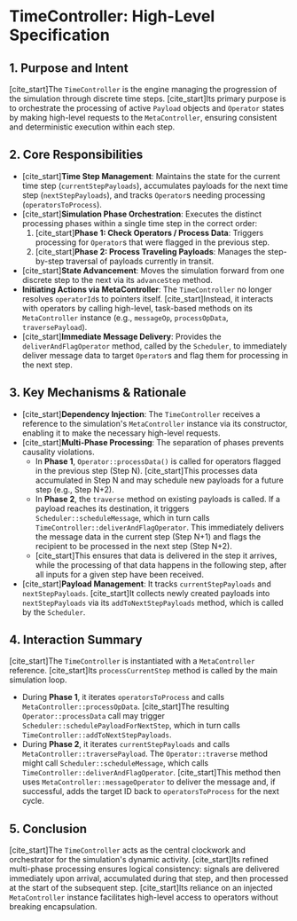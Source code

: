 # TimeController: High-Level Specification

## 1. Purpose and Intent

[cite_start]The `TimeController` is the engine managing the progression of the simulation through discrete time steps. [cite_start]Its primary purpose is to orchestrate the processing of active `Payload` objects and `Operator` states by making high-level requests to the `MetaController`, ensuring consistent and deterministic execution within each step.

## 2. Core Responsibilities

* [cite_start]**Time Step Management**: Maintains the state for the current time step (`currentStepPayloads`), accumulates payloads for the next time step (`nextStepPayloads`), and tracks `Operator`s needing processing (`operatorsToProcess`).
* [cite_start]**Simulation Phase Orchestration**: Executes the distinct processing phases within a single time step in the correct order:
    1.  [cite_start]**Phase 1: Check Operators / Process Data**: Triggers processing for `Operator`s that were flagged in the previous step.
    2.  [cite_start]**Phase 2: Process Traveling Payloads**: Manages the step-by-step traversal of payloads currently in transit.
* [cite_start]**State Advancement**: Moves the simulation forward from one discrete step to the next via its `advanceStep` method.
* **Initiating Actions via MetaController**: The `TimeController` no longer resolves `operatorId`s to pointers itself. [cite_start]Instead, it interacts with operators by calling high-level, task-based methods on its `MetaController` instance (e.g., `messageOp`, `processOpData`, `traversePayload`).
* [cite_start]**Immediate Message Delivery**: Provides the `deliverAndFlagOperator` method, called by the `Scheduler`, to immediately deliver message data to target `Operator`s and flag them for processing in the next step.

## 3. Key Mechanisms & Rationale

* [cite_start]**Dependency Injection**: The `TimeController` receives a reference to the simulation's `MetaController` instance via its constructor, enabling it to make the necessary high-level requests.
* [cite_start]**Multi-Phase Processing**: The separation of phases prevents causality violations.
    * In **Phase 1**, `Operator::processData()` is called for operators flagged in the previous step (Step N). [cite_start]This processes data accumulated in Step N and may schedule new payloads for a future step (e.g., Step N+2).
    * In **Phase 2**, the `traverse` method on existing payloads is called. If a payload reaches its destination, it triggers `Scheduler::scheduleMessage`, which in turn calls `TimeController::deliverAndFlagOperator`. This immediately delivers the message data in the current step (Step N+1) and flags the recipient to be processed in the next step (Step N+2).
    * [cite_start]This ensures that data is delivered in the step it arrives, while the processing of that data happens in the following step, after all inputs for a given step have been received.
* [cite_start]**Payload Management**: It tracks `currentStepPayloads` and `nextStepPayloads`. [cite_start]It collects newly created payloads into `nextStepPayloads` via its `addToNextStepPayloads` method, which is called by the `Scheduler`.

## 4. Interaction Summary

[cite_start]The `TimeController` is instantiated with a `MetaController` reference. [cite_start]Its `processCurrentStep` method is called by the main simulation loop.
* During **Phase 1**, it iterates `operatorsToProcess` and calls `MetaController::processOpData`. [cite_start]The resulting `Operator::processData` call may trigger `Scheduler::schedulePayloadForNextStep`, which in turn calls `TimeController::addToNextStepPayloads`.
* During **Phase 2**, it iterates `currentStepPayloads` and calls `MetaController::traversePayload`. The `Operator::traverse` method might call `Scheduler::scheduleMessage`, which calls `TimeController::deliverAndFlagOperator`. [cite_start]This method then uses `MetaController::messageOperator` to deliver the message and, if successful, adds the target ID back to `operatorsToProcess` for the next cycle.

## 5. Conclusion

[cite_start]The `TimeController` acts as the central clockwork and orchestrator for the simulation's dynamic activity. [cite_start]Its refined multi-phase processing ensures logical consistency: signals are delivered immediately upon arrival, accumulated during that step, and then processed at the start of the subsequent step. [cite_start]Its reliance on an injected `MetaController` instance facilitates high-level access to operators without breaking encapsulation.